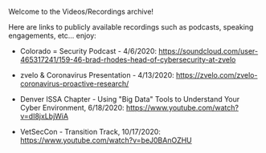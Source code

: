 Welcome to the Videos/Recordings archive!

Here are links to publicly available recordings such as podcasts, speaking engagements, etc... enjoy:

- Colorado = Security Podcast - 4/6/2020: https://soundcloud.com/user-465317241/159-46-brad-rhodes-head-of-cybersecurity-at-zvelo

- zvelo & Coronavirus Presentation - 4/13/2020: https://zvelo.com/zvelo-coronavirus-proactive-research/
- Denver ISSA Chapter - Using "Big Data" Tools to Understand Your Cyber Environment, 6/18/2020: https://www.youtube.com/watch?v=dI8jxLbjWiA
- VetSecCon - Transition Track, 10/17/2020: https://www.youtube.com/watch?v=beJ0BAnOZHU
